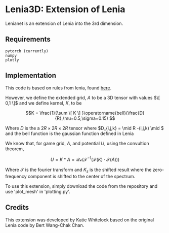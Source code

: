 # **Lenia3D**: Extension of Lenia

Lenianet is an extension of Lenia into the 3rd dimension. 
## **Requirements**

    pytorch (currently)
    numpy
    plotly
    
## **Implementation**

This code is based on rules from lenia, found [here](https://en.wikipedia.org/wiki/Lenia).


However, we define the extended grid, $A$ to be a 3D tensor with values $\[ 0,1 \]$  and we define kernel, $K$, to be

$$K = \frac{1}{\sum \[ K \] }\operatorname{bell}(\frac{D}{R},\mu=0.5,\sigma=0.15) $$

Where $D$ is the a $2R \times 2R \times 2R$ tensor where $D_{i,j,k} = \mid R -(i,j,k) \mid $ and the bell function is the gaussian function defined in Lenia

We know that, for game grid, $A$, and potential $U$, using the convultion theorem,

$$U = K * A = \mathcal{Re}\left( \mathcal{F^{-1}} \left( \mathcal{F}(K) \cdot \mathcal{F}(A) \right) \right) $$

Where $\mathcal{F}$ is the fourier transform and $K_s$ is the shifted result where the zero-frequency component is shifted to the center of the spectrum.


To use this extension, simply download the code from the repository and use 'plot_mesh' in 'plotting.py'. 
## **Credits**

This extension was developed by Katie Whitelock based on the original Lenia code by Bert Wang-Chak Chan.

